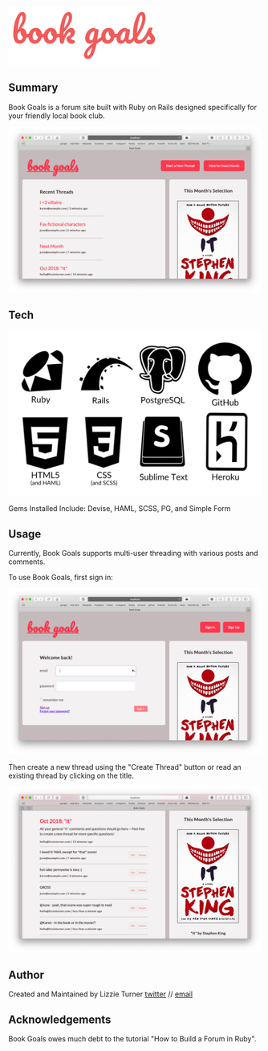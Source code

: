 ![book goals log](/app/assets/images/logo.png)

## Summary 

Book Goals is a forum site built with Ruby on Rails designed specifically for your friendly local book club. 

![home page](/app/assets/images/index.png)

## Tech

![stack](/app/assets/images/stack.png)

Gems Installed Include: Devise, HAML, SCSS, PG, and Simple Form

## Usage

Currently, Book Goals supports multi-user threading with various posts and comments. 

To use Book Goals, first sign in:

![sign in](/app/assets/images/sign_in.png)

Then create a new thread using the "Create Thread" button or read an existing thread by clicking on the title.

![sample post](/app/assets/images/this_month.png)

## Author
Created and Maintained by Lizzie Turner [twitter](twitter.com/iamlizzieturner) // [email](mailto:hello@lizzieturner.com)

## Acknowledgements
Book Goals owes much debt to the tutorial "How to Build a Forum in Ruby".


